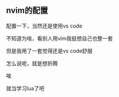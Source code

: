 ## nvim的配置

配置一下，当然还是使用vs code

不知道为啥，看别人用vim我挺想自己也整一套

但是我用了一套觉得还是vs code舒服

怎么说呢，就是想折腾

唉

就当学习lua了吧